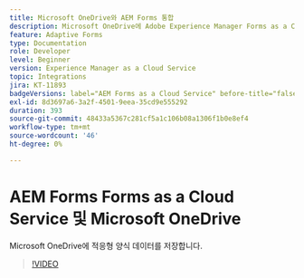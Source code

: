 ```yaml
---
title: Microsoft OneDrive와 AEM Forms 통합
description: Microsoft OneDrive에 Adobe Experience Manager Forms as a Cloud Service 제출 데이터를 저장하는 방법에 대해 알아봅니다.
feature: Adaptive Forms
type: Documentation
role: Developer
level: Beginner
version: Experience Manager as a Cloud Service
topic: Integrations
jira: KT-11893
badgeVersions: label="AEM Forms as a Cloud Service" before-title="false"
exl-id: 8d3697a6-3a2f-4501-9eea-35cd9e555292
duration: 393
source-git-commit: 48433a5367c281cf5a1c106b08a1306f1b0e8ef4
workflow-type: tm+mt
source-wordcount: '46'
ht-degree: 0%

---
```


# AEM Forms Forms as a Cloud Service 및 Microsoft OneDrive

Microsoft OneDrive에 적응형 양식 데이터를 저장합니다.

>[!VIDEO](https://video.tv.adobe.com/v/3415792/?quality=12&learn=on)
